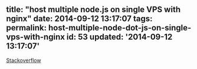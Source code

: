 title: "host multiple node.js on single VPS with nginx"
date: 2014-09-12 13:17:07
tags:
permalink: host-multiple-node-dot-js-on-single-vps-with-nginx
id: 53
updated: '2014-09-12 13:17:07'
---



[Stackoverflow](http://stackoverflow.com/questions/5009324/node-js-nginx-and-now)
